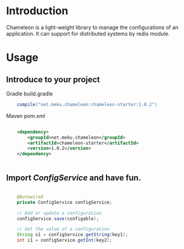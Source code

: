 # Introduction

Chameleon is a light-weight library to manage the configurations of an application.
It can support for distributed systems by redis module.

# Usage

## Introduce to your project

Gradle build.gradle

```gradle
    compile("net.meku.chameleon:chameleon-starter:1.0.2")
```

Maven pom.xml 

```xml

	<dependency>
		<groupId>net.meku.chameleon</groupId>
		<artifactId>chameleon-starter</artifactId>
		<version>1.0.2</version>
	</dependency>
        
```

## Import *ConfigService* and have fun.


```java

    @Autowired
    private ConfigService configService;

    // Add or update a configuration
    configService.save(configable);

    // Get the value of a configuration
    String s1 = configService.getString(key1);
    int i1 = configService.getInt(key2);

```

